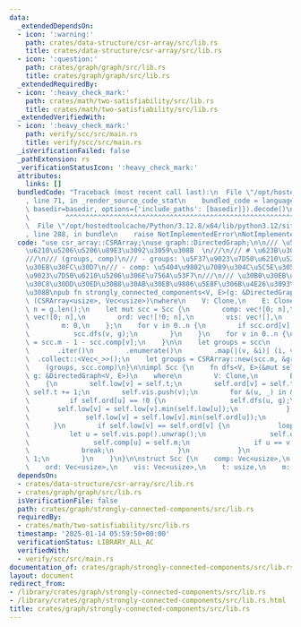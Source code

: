 ```yaml
---
data:
  _extendedDependsOn:
  - icon: ':warning:'
    path: crates/data-structure/csr-array/src/lib.rs
    title: crates/data-structure/csr-array/src/lib.rs
  - icon: ':question:'
    path: crates/graph/graph/src/lib.rs
    title: crates/graph/graph/src/lib.rs
  _extendedRequiredBy:
  - icon: ':heavy_check_mark:'
    path: crates/math/two-satisfiability/src/lib.rs
    title: crates/math/two-satisfiability/src/lib.rs
  _extendedVerifiedWith:
  - icon: ':heavy_check_mark:'
    path: verify/scc/src/main.rs
    title: verify/scc/src/main.rs
  _isVerificationFailed: false
  _pathExtension: rs
  _verificationStatusIcon: ':heavy_check_mark:'
  attributes:
    links: []
  bundledCode: "Traceback (most recent call last):\n  File \"/opt/hostedtoolcache/Python/3.12.8/x64/lib/python3.12/site-packages/onlinejudge_verify/documentation/build.py\"\
    , line 71, in _render_source_code_stat\n    bundled_code = language.bundle(stat.path,\
    \ basedir=basedir, options={'include_paths': [basedir]}).decode()\n          \
    \         ^^^^^^^^^^^^^^^^^^^^^^^^^^^^^^^^^^^^^^^^^^^^^^^^^^^^^^^^^^^^^^^^^^^^^^^^^^^^^^^^^\n\
    \  File \"/opt/hostedtoolcache/Python/3.12.8/x64/lib/python3.12/site-packages/onlinejudge_verify/languages/rust.py\"\
    , line 288, in bundle\n    raise NotImplementedError\nNotImplementedError\n"
  code: "use csr_array::CSRArray;\nuse graph::DirectedGraph;\n\n/// \u5F37\u9023\u7D50\
    \u6210\u5206\u5206\u89E3\u3092\u3059\u308B  \n///\n/// # \u623B\u308A\u5024\n\
    ///\n/// (groups, comp)\n/// - groups: \u5F37\u9023\u7D50\u6210\u5206\u306E\u30B0\
    \u30EB\u30FC\u30D7\n/// - comp: \u5404\u9802\u70B9\u304C\u5C5E\u3059\u308B\u5F37\
    \u9023\u7D50\u6210\u5206\u306E\u756A\u53F7\n///\n/// \u30B0\u30EB\u30FC\u30D7\u306F\
    \u30C8\u30DD\u30ED\u30B8\u30AB\u30EB\u9806\u5E8F\u306B\u4E26\u3093\u3067\u3044\
    \u308B\npub fn strongly_connected_components<V, E>(g: &DirectedGraph<V, E>) ->\
    \ (CSRArray<usize>, Vec<usize>)\nwhere\n    V: Clone,\n    E: Clone,\n{\n    let\
    \ n = g.len();\n    let mut scc = Scc {\n        comp: vec![0; n],\n        low:\
    \ vec![0; n],\n        ord: vec![!0; n],\n        vis: vec![],\n        t: 0,\n\
    \        m: 0,\n    };\n    for v in 0..n {\n        if scc.ord[v] == !0 {\n \
    \           scc.dfs(v, g);\n        }\n    }\n    for v in 0..n {\n        scc.comp[v]\
    \ = scc.m - 1 - scc.comp[v];\n    }\n\n    let groups = scc\n        .comp\n \
    \       .iter()\n        .enumerate()\n        .map(|(v, &i)| (i, v))\n      \
    \  .collect::<Vec<_>>();\n    let groups = CSRArray::new(scc.m, &groups);\n\n\
    \    (groups, scc.comp)\n}\n\nimpl Scc {\n    fn dfs<V, E>(&mut self, v: usize,\
    \ g: &DirectedGraph<V, E>)\n    where\n        V: Clone,\n        E: Clone,\n\
    \    {\n        self.low[v] = self.t;\n        self.ord[v] = self.t;\n       \
    \ self.t += 1;\n        self.vis.push(v);\n        for &(u, _) in &g[v] {\n  \
    \          if self.ord[u] == !0 {\n                self.dfs(u, g);\n         \
    \       self.low[v] = self.low[v].min(self.low[u]);\n            } else {\n  \
    \              self.low[v] = self.low[v].min(self.ord[u]);\n            }\n  \
    \      }\n        if self.low[v] == self.ord[v] {\n            loop {\n      \
    \          let u = self.vis.pop().unwrap();\n                self.ord[u] = g.len();\n\
    \                self.comp[u] = self.m;\n                if u == v {\n       \
    \             break;\n                }\n            }\n            self.m +=\
    \ 1;\n        }\n    }\n}\n\nstruct Scc {\n    comp: Vec<usize>,\n    low: Vec<usize>,\n\
    \    ord: Vec<usize>,\n    vis: Vec<usize>,\n    t: usize,\n    m: usize,\n}\n"
  dependsOn:
  - crates/data-structure/csr-array/src/lib.rs
  - crates/graph/graph/src/lib.rs
  isVerificationFile: false
  path: crates/graph/strongly-connected-components/src/lib.rs
  requiredBy:
  - crates/math/two-satisfiability/src/lib.rs
  timestamp: '2025-01-14 05:59:50+00:00'
  verificationStatus: LIBRARY_ALL_AC
  verifiedWith:
  - verify/scc/src/main.rs
documentation_of: crates/graph/strongly-connected-components/src/lib.rs
layout: document
redirect_from:
- /library/crates/graph/strongly-connected-components/src/lib.rs
- /library/crates/graph/strongly-connected-components/src/lib.rs.html
title: crates/graph/strongly-connected-components/src/lib.rs
---
```

